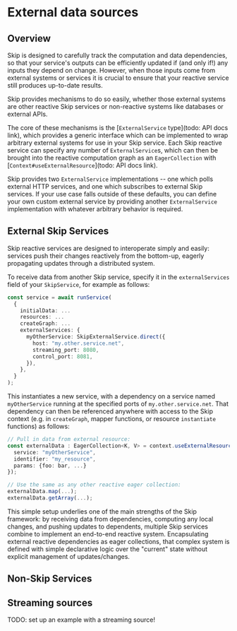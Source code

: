 # External data sources

## Overview

Skip is designed to carefully track the computation and data dependencies, so that your service's outputs can be efficiently updated if (and only if!) any inputs they depend on change.
However, when those inputs come from external systems or services it is crucial to ensure that your reactive service still produces up-to-date results.

Skip provides mechanisms to do so easily, whether those external systems are other reactive Skip services or non-reactive systems like databases or external APIs.

The core of these mechanisms is the [`ExternalService` type](todo: API docs link), which provides a generic interface which can be implemented to wrap arbitrary external systems for use in your Skip service.
Each Skip reactive service can specify any number of `ExternalService`s, which can then be brought into the reactive computation graph as an `EagerCollection` with [`Context#useExternalResource`](todo: API docs link).

Skip provides two `ExternalService` implementations -- one which polls external HTTP services, and one which subscribes to external Skip services.
If your use case falls outside of these defaults, you can define your own custom external service by providing another `ExternalService` implementation with whatever arbitrary behavior is required.

## External Skip Services

Skip reactive services are designed to interoperate simply and easily: services push their changes reactively from the bottom-up, eagerly propagating updates through a distributed system.

To receive data from another Skip service, specify it in the `externalServices` field of your `SkipService`, for example as follows:

```typescript
const service = await runService(
  {
    initialData: ...
    resources: ...
    createGraph: ...
    externalServices: {
      myOtherService: SkipExternalService.direct({
        host: "my.other.service.net",
        streaming_port: 8080,
        control_port: 8081,
      }),
    },
  }
);
```

This instantiates a new service, with a dependency on a service named `myOtherService` running at the specified ports of `my.other.service.net`.
That dependency can then be referenced anywhere with access to the Skip context (e.g. in `createGraph`, mapper functions, or resource `instantiate` functions) as follows:

```typescript
// Pull in data from external resource:
const externalData : EagerCollection<K, V> = context.useExternalResource({
  service: "myOtherService",
  identifier: "my_resource",
  params: {foo: bar, ...}
});

// Use the same as any other reactive eager collection:
externalData.map(...);
externalData.getArray(...);
```

This simple setup underlies one of the main strengths of the Skip framework: by receiving data from dependencies, computing any local changes, and pushing updates to dependents, multiple Skip services combine to implement an end-to-end reactive system.
Encapsulating external reactive dependencies as eager collections, that complex system is defined with simple declarative logic over the "current" state without explicit management of updates/changes.

## Non-Skip Services

## Streaming sources

TODO: set up an example with a streaming source!

